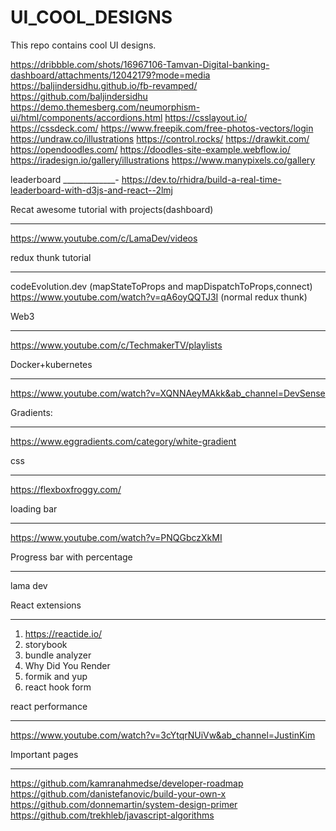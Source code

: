 # UI_COOL_DESIGNS
This repo contains cool UI designs.

https://dribbble.com/shots/16967106-Tamvan-Digital-banking-dashboard/attachments/12042179?mode=media
https://baljindersidhu.github.io/fb-revamped/
https://github.com/baljindersidhu
https://demo.themesberg.com/neumorphism-ui/html/components/accordions.html
https://csslayout.io/
https://cssdeck.com/
https://www.freepik.com/free-photos-vectors/login
https://undraw.co/illustrations
https://control.rocks/
https://drawkit.com/
https://opendoodles.com/
https://doodles-site-example.webflow.io/
https://iradesign.io/gallery/illustrations
https://www.manypixels.co/gallery

leaderboard
_____________-
https://dev.to/rhidra/build-a-real-time-leaderboard-with-d3js-and-react--2lmj

Recat awesome tutorial with projects(dashboard)
______________________________________
https://www.youtube.com/c/LamaDev/videos

redux thunk tutorial
_____________________
codeEvolution.dev (mapStateToProps and mapDispatchToProps,connect)
https://www.youtube.com/watch?v=qA6oyQQTJ3I (normal redux thunk)


Web3
________
https://www.youtube.com/c/TechmakerTV/playlists

Docker+kubernetes
______________________
https://www.youtube.com/watch?v=XQNNAeyMAkk&ab_channel=DevSense

Gradients:
____________
https://www.eggradients.com/category/white-gradient

css
_____________
https://flexboxfroggy.com/

loading bar
_____________
https://www.youtube.com/watch?v=PNQGbczXkMI

Progress bar with percentage
____________________________
lama dev 


React extensions
__________________
1) https://reactide.io/
2) storybook
3) bundle analyzer
4) Why Did You Render
5) formik and yup
6) react hook form


react performance
___________________
https://www.youtube.com/watch?v=3cYtqrNUiVw&ab_channel=JustinKim

Important pages
___________________
https://github.com/kamranahmedse/developer-roadmap
https://github.com/danistefanovic/build-your-own-x
https://github.com/donnemartin/system-design-primer
https://github.com/trekhleb/javascript-algorithms
